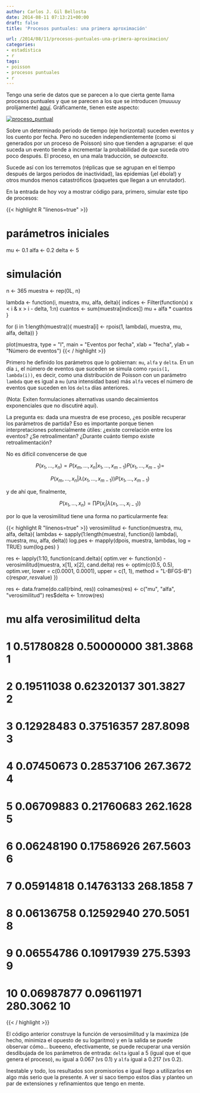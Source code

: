 ```yaml
---
author: Carlos J. Gil Bellosta
date: 2014-08-11 07:13:21+00:00
draft: false
title: 'Procesos puntuales: una primera aproximación'

url: /2014/08/11/procesos-puntuales-una-primera-aproximacion/
categories:
- estadística
- r
tags:
- poisson
- procesos puntuales
- r
---
```


Tengo una serie de datos que se parecen a lo que cierta gente llama procesos puntuales y que se parecen a los que se introducen (muuuuy prolijamente) [aquí](http://books.google.ch/books/about/Point_Process_Theory_and_Applications.html?id=mTgEAL7vtwoC). Gráficamente, tienen este aspecto:

[![proceso_puntual](/wp-uploads/2014/08/proceso_puntual1.png)
](/wp-uploads/2014/08/proceso_puntual1.png)

Sobre un determinado periodo de tiempo (eje horizontal) suceden eventos y los cuento por fecha. Pero no suceden independientemente (como si generados por un proceso de Poisson) sino que tienden a agruparse: el que suceda un evento tiende a incrementar la probabilidad de que suceda otro poco después. El proceso, en una mala traducción, se _autoexcita_.

Sucede así con los terremotos (réplicas que se agrupan en el tiempo después de largos periodos de inactividad), las epidemias (¡el ébola!) y otros mundos menos catastróficos (paquetes que llegan a un enrutador).

En la entrada de hoy voy a mostrar código para, primero, simular este tipo de procesos:

{{< highlight R "linenos=true" >}}
# parámetros iniciales

mu <- 0.1
alfa <- 0.2
delta <- 5

# simulación

n <- 365
muestra <- rep(0L, n)

lambda <- function(i, muestra, mu, alfa, delta){
  indices <- Filter(function(x) x < i & x > i - delta, 1:n)
  cuantos <- sum(muestra[indices])
  mu + alfa * cuantos
}

for (i in 1:length(muestra)){
  muestra[i] <- rpois(1, lambda(i, muestra, mu, alfa, delta))
}

plot(muestra, type = "l", main = "Eventos por fecha",
      xlab = "fecha", ylab = "Número de eventos")
{{< / highlight >}}

Primero he definido los parámetros que lo gobiernan: `mu`, `alfa` y `delta`. En un día `i`, el número de eventos que suceden se simula como `rpois(1, lambda(i))`, es decir, como una distribución de Poisson con un parámetro `lambda` que es igual a `mu` (una intensidad base) más `alfa` veces el número de eventos que suceden en los `delta` días anteriores.

(Nota: Exiten formulaciones alternativas usando decaimientos exponenciales que no discutiré aquí).

La pregunta es: dada una muestra de ese proceso, ¿es posible recuperar los parámetros de partida? Eso es importante porque tienen interpretaciones potencialmente útiles: ¿existe correlación entre los eventos? ¿Se retroalimentan? ¿Durante cuánto tiempo existe retroalimentación?

No es difícil convencerse de que

$$ P(x_1, \dots, x_n) = P(x_m, \dots, x_n | x_1, \dots, x_{m-1}) P(x_1, \dots, x_{m-1}) =$$

$$ P(x_m, \dots, x_n | \lambda(x_1, \dots, x_{m-1})) P(x_1, \dots, x_{m-1})$$

y de ahí que, finalmente,

$$ P(x_1, \dots, x_n) = \prod P(x_i | \lambda(x_1, \dots, x_{i-1}))$$

por lo que la verosimilitud tiene una forma no particularmente fea:

{{< highlight R "linenos=true" >}}
verosimilitud <- function(muestra, mu, alfa, delta){
  lambdas <- sapply(1:length(muestra),
  function(i) lambda(i, muestra, mu, alfa, delta))
  log.pes <- mapply(dpois, muestra, lambdas, log = TRUE)
  sum(log.pes)
}

res <- lapply(1:10,
      function(cand.delta){
        optim.ver <- function(x)
          -verosimilitud(muestra,
                  x[1], x[2],
                  cand.delta)
        res <- optim(c(0.5, 0.5), optim.ver,
                lower = c(0.0001, 0.0001),
                upper = c(1, 1), method = "L-BFGS-B")
        c(res$par, res$value)
              })

res <- data.frame(do.call(rbind, res))
colnames(res) <- c("mu", "alfa", "verosimilitud")
res$delta <- 1:nrow(res)

# mu       alfa verosimilitud delta
# 1  0.51780828 0.50000000      381.3868     1
# 2  0.19511038 0.62320137      301.3827     2
# 3  0.12928483 0.37516357      287.8098     3
# 4  0.07450673 0.28537106      267.3672     4
# 5  0.06709883 0.21760683      262.1628     5
# 6  0.06248190 0.17586926      267.5603     6
# 7  0.05914818 0.14763133      268.1858     7
# 8  0.06136758 0.12592940      270.5051     8
# 9  0.06554786 0.10917939      275.5393     9
# 10 0.06987877 0.09611971      280.3062    10
{{< / highlight >}}

El código anterior construye la función de versosimilitud y la maximiza (de hecho, minimiza el opuesto de su logaritmo) y en la salida se puede observar cómo... bueeeno, efectivamente, se puede recuperar una versión desdibujada de los parámetros de entrada: `delta` igual a 5 (igual que el que genera el proceso), `mu` igual a 0.067 (vs 0.1) y `alfa` igual a 0.217 (vs 0.2).

Inestable y todo, los resultados son promisorios e igual llego a utilizarlos en algo más serio que la presente. A ver si saco tiempo estos días y planteo un par de extensiones y refinamientos que tengo en mente.
